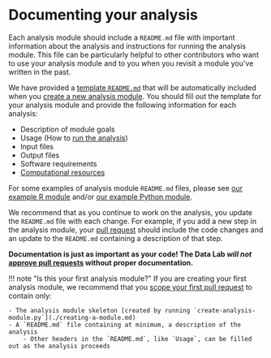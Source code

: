 # Documenting your analysis

Each analysis module should include a `README.md` file with important information about the analysis and instructions for running the analysis module.
This file can be particularly helpful to other contributors who want to use your analysis module and to you when you revisit a module you've written in the past.

We have provided a [template `README.md`](https://github.com/AlexsLemonade/OpenScPCA-analysis/blob/main/templates/analysis-module/README.md) that will be automatically included when you [create a new analysis module](./creating-a-module.md).
You should fill out the template for your analysis module and provide the following information for each analysis:

- Description of module goals
- Usage (How to [run the analysis](running-a-module.md))
- Input files
- Output files
- Software requirements
- [Computational resources](./compute-requirements.md)

For some examples of analysis module `README.md` files, please see [our example R module](https://github.com/AlexsLemonade/OpenScPCA-analysis/blob/main/analyses/hello-R/README.md) and/or [our example Python module](https://github.com/AlexsLemonade/OpenScPCA-analysis/blob/main/analyses/hello-python/README.md).


We recommend that as you continue to work on the analysis, you update the `README.md` file with each change.
For example, if you add a new step in the analysis module, your [pull request](../creating-pull-requests/index.md) should include the code changes and an update to the `README.md` containing a description of that step.

**Documentation is just as important as your code!
The Data Lab _will not_ [approve pull requests](../pr-review-and-merge/respond-to-review.md) without proper documentation.**

!!! note "Is this your first analysis module?"
    If you are creating your first analysis module, we recommend that you [scope your first pull request](../creating-pull-requests/scoping-pull-requests.md) to contain only:

    - The analysis module skeleton [created by running `create-analysis-module.py`](./creating-a-module.md)
    - A `README.md` file containing at minimum, a description of the analysis
        - Other headers in the `README.md`, like `Usage`, can be filled out as the analysis proceeds
